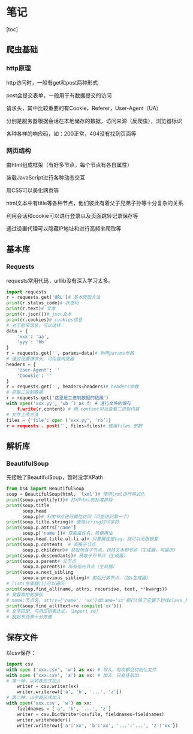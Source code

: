 # 笔记

[toc]

## 爬虫基础

### http原理

http访问时，一般有get和post两种形式

post会提交表单，一般用于有数据提交的访问

请求头，其中比较重要的有Cookie，Referer，User-Agent（UA）

分别是服务器根据会话在本地储存的数据，访问来源（反爬虫），浏览器标识

各种各样的响应码，如：200正常，404没有找到页面等

### 网页结构

由html组成框架（有好多节点，每个节点有各自属性）

装载JavaScript进行各种动态交互

用CSS可以美化网页等

html文本中有title等各种节点，他们彼此有着父子兄弟子孙等十分复杂的关系

利用会话和cookie可以进行登录以及页面跳转记录保存等

通过设置代理可以隐藏IP地址和进行高频率爬取等

## 基本库

### Requests

requests常用代码，urllib没有深入学习太多。

```python
import requests
r = requests.get('URL')# 基本爬取方法
print(r.status_code)# 状态码 
print(r.text)# 文本 
print(r.json())# json文本
print(r.cookies)# cookies信息
# 对于附带信息，可以这样：
data = { 
	'xxx': 'aa',
    'yyy': 'bb'
}
r = requests.get('', params=data)# 利用params参数
# 通过设置请求头，可伪装浏览器
headers = {
	'User-Agent': ''
    'Coookie': ''
}
r = requests.get('', headers=headers)# headers参数
# 抓取二进制数据
r = requests.get('这里是二进制数据的链接'）
with open('xxx.yy', 'wb ’) as f: # 进行文件的保存
	f.write(r.content) # 用.content可以查看二进制内容
# 文件上传方法
files = {'file': open ('xxx.yy', 'rb’)}
r = requests . post('', files=files)# 使用files 参数
```

## 解析库

### BeautifulSoup

先接触了BeautifulSoup，暂时没学XPath

```python
from bs4 import BeautifulSoup
soup = BeautifulSoup(html, 'lxml')# 使用lxml进行格式化
print(soup.prettify())# 打印html的标准排版
print(soup.title
      soup.head
      soup.p)# 利用节点进行属性访问（只能访问第一个）
print(soup.title.string)# 使用string打印字符
print(soup.p.attrs['name']
      soup.p['name'])# 获取属性名，简便用法
print(soup.head.title.ul.li.a)# 只要属性是tag，就可以无限嵌套
print(soup.p.contents  # 直接子节点
      soup.p.children)# 获取所有子节点，包括文本和节点（生成器，可遍历）
print(soup.p.descendants)# 获取子孙节点（生成器）
print(soup.a.parent# 父节点
      soup.a.parents)# 所有祖先节点（生成器）
print(soup.a.next_sibling
      soup.a.previous_sibling)# 前后兄弟节点，（加s生成器）
# list(生成器)[]可以遍历
print(soup.find_all(name, attrs, recursive, text, **kwargs))
# 我最常用的家伙
# name:节点名, attrs={'name': 'xx'}或name='xx'都行(除了它要下划线class_)
print(soup.find_all(text=re.compile('xx')))
# 文字匹配，可用正则表达式，（import re）
# 找起东西来十分方便
```

## 保存文件

以csv保存：

```python
import csv
with open ('xxx.csv', 'w') as xx: # 写入，每次都会初始化文件
with open ('xxx.csv', 'a') as xx: # 加入，只会往后加
# 第一种，以列表形式加入
    writer = csv.writer(xx)
    writer.writerow(['a', 'b', '...', 'z'])
# 第二种，以字典形式加入
with open('xxx.csv', 'w') as xx:
    fieldnames = ['a', 'b', '...', 'z']
    writer = csv.DictWriter(csvfile, fieldnames=fieldnames）
    writer.writeheader() 
    writer.writerow({'a':'xx', 'b':'xx', '...':'...', 'z':'xx'})
```

